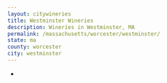 ```yaml
---
layout: citywineries
title: Westminster Wineries
description: Wineries in Westminster, MA
permalink: /massachusetts/worcester/westminster/
state: ma
county: worcester
city: westminster
---
```

-

